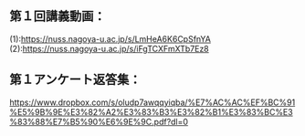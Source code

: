 ## 第１回講義動画：<br>
(1):https://nuss.nagoya-u.ac.jp/s/LmHeA6K6CpSfnYA <br>
(2):https://nuss.nagoya-u.ac.jp/s/iFgTCXFmXTb7Ez8

## 第１アンケート返答集：<br>
https://www.dropbox.com/s/oludp7awqqyiqba/%E7%AC%AC%EF%BC%91%E5%9B%9E%E3%82%A2%E3%83%B3%E3%82%B1%E3%83%BC%E3%83%88%E7%B5%90%E6%9E%9C.pdf?dl=0
